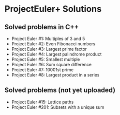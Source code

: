 # ProjectEuler+ Solutions

## Solved problems in C++
- Project Euler #1: Multiples of 3 and 5
- Project Euler #2: Even Fibonacci numbers
- Project Euler #3: Largest prime factor
- Project Euler #4: Largest palindrome product
- Project Euler #5: Smallest multiple
- Project Euler #6: Sum square difference
- Project Euler #7: 10001st prime
- Project Euler #8: Largest product in a series

## Solved problems (not yet uploaded)
- Project Euler #15: Lattice paths
- Project Euler #201: Subsets with a unique sum
